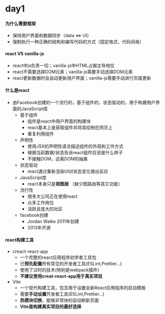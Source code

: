 # day1


#### 为什么需要框架
- 保持用户界面和数据同步（data <=> UI）
- 强制执行一种正确的结构和编写代码的方式（固定格式、代码风格）


#### react VS vanilla-js
- react中js负责一切；vanilla-js中HTML占据主导地位
- react不需要选择DOM元素；vanilla-js需要手动选择DOM元素
- react更新数据时会自动更新用户界面；vanilla-js需要手动进行页面更新


#### 什么是react
- 由Facebook创建的一个流行的，基于组件的，状态驱动的，用于构建用户界面的JavaScript库
  - 基于组件
    - 组件是react中用户界面的构建块
    - react基本上是获取组件并将其绘制在网页上
    - 重复利用组件
  - 声明性
    - 使用JSX的声明性语法描述组件的外观和工作方式
    - 根据当前数据/状态告诉react组件应该是什么样子
    - 不接触DOM，远离DOM的抽象
  - 状态驱动
    - react通过重新渲染UI对状态变化做出反应
  - JavaScript库
    - react本身只是**视图层** （缺少图路由等其它功能）
  - 流行性
    - 很多大公司正在使用react
    - 众多工作岗位
    - 活跃且庞大的社区
  - facebook创建
    - Jordan Walke 2011年创建
    - 2013年开源
   

#### react构建工具
- creact-react-app
  - 一个完整的react应用程序初学者工具包
  - 已**预先配置**所有常见的开发者工具(ESLint,Prettier...)
  - 使用了过时的技术(特别是webpack插件)
  -  **不建议使用creat-react-app用于真实项目**
- Vite
  - 一个现代构建工具，包含用于设置全新React应用程序的启动模板
  - 需要**手动设置**开发者工具(ESLint,Prettier...)
  - **热模块切换**，能够非常快的自动刷新页面
  - **Vite是构建真实项目的最好选择**
  

    
